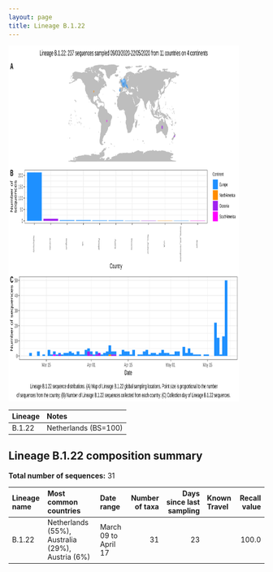 ```yaml
---
layout: page
title: Lineage B.1.22
---
```




<img src="../assets/images/B.1.22.svg" alt="B.1.22 lineage summary figure" width="90%" height="700px" />


| Lineage | Notes |
|:-----|:-----|
| B.1.22 | Netherlands (BS=100) |

<h2>Lineage B.1.22 composition summary </h2>

<strong>Total number of sequences:</strong> 31

| Lineage name | Most common countries | Date range | Number of taxa |  Days since last sampling | Known Travel | Recall value |
|:-----|:-----|:-------|-------:|-------:|:---------|--------:|
| B.1.22 | Netherlands (55%), Australia (29%), Austria (6%) | March 09 to April 17 | 31 | 23 |  | 100.0 |

